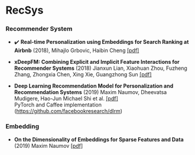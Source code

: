 # RecSys

### Recommender System

- :heavy_check_mark: **Real-time Personalization using Embeddings for Search Ranking at Airbnb** (2018), Mihajlo Grbovic, Haibin Cheng [[pdf]](http://www.kdd.org/kdd2018/accepted-papers/view/real-time-personalization-using-embeddings-for-search-ranking-at-airbnb)

- **xDeepFM: Combining Explicit and Implicit Feature Interactions for Recommender Systems** (2018) Jianxun Lian, Xiaohuan Zhou, Fuzheng Zhang, Zhongxia Chen, Xing Xie, Guangzhong Sun [[pdf]](https://arxiv.org/pdf/1803.05170.pdf)

- **Deep Learning Recommendation Model for Personalization and Recommendation Systems** (2019) Maxim Naumov, Dheevatsa Mudigere, Hao-Jun Michael Shi et al. [[pdf]](https://arxiv.org/pdf/1906.00091.pdf)<br>
PyTorch and Caffee implementation (https://github.com/facebookresearch/dlrm)

### Embedding

- **On the Dimensionality of Embeddings for Sparse Features and Data** (2019) Maxim Naumov [[pdf]](https://arxiv.org/pdf/1901.02103.pdf)
